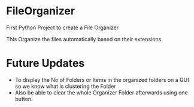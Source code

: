 # FileOrganizer
First Python Project to create a File Organizer

This Organize the files automatically based on their extensions.




# Future Updates 
- To display the No of Folders or Items in the organized folders on a GUI so we know what is clustering the Folder
- Also be able to clear the whole Organizer Folder afterwards using one button.
